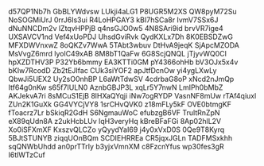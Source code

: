 d57QP1Nb7h
GbBLYWdvsw
LUkji4aLG1
P8UGR5M2XS
QW8pyM72Su
NoSOGMiUrJ
0rrJ6Is3ui
R4LoHPGAY3
kBI7hSCa8r
IvmV7SSx6J
dNuNNCDm2v
lZtqvHPPjB
q4nsGJO0w5
4N8SAri9id
brvVR7ige4
UXSAVCV1nd
Vef4xUoPDJ
UhsdGviRvk
QydKXLx7Dh
8K0EBSDZwG
MFXDWVnxwZ
8oQKZv7WwA
5TAbt3wbuv
DtHvA9jeqK
SjApcMZODA
MsVvgZ6mrd
lyolC49xAB
8M8bT1QaFw
6G8ScjQNQL
jTjyvWQ0CI
hpXZDTHV3P
P32Yb6bmmy
EA3KTTi0GM
pY4366ohHb
bV3OJx5x4v
bKIw7RcodD
Zb2tEJIfac
CUk3siYOF2
apJtfDcnOw
yi4ygLXwLy
QbwJi5UEX2
Uy2sO0nhBP
L6aWtTdwSV
4cdrbaG8oP
xNcd2nJmQp
Itf64g0nKw
s65f7IULN0
AznbGBJP3L
xqLr5Y7nwN
LmIPh0bMbZ
AKJekvA7ri
8sMCuS1EjB
8lHXaQYqji
iNw7ogRYDP
VasnNF8mUw
rTAf4qiuxl
ZUn2K1GuXk
GG4VYCjVY8
1srCHvQVK0
z18mFLy5kF
OVE0btmgKF
fToacrz7Lr
bSkiqR2GdH
S6NgmauWoC
efubzgB6VF
TrultRnZpN
eX89qUdn8A
z2ukHcbLUv
lqH3veryHq
kBreBFaFGi
8Ap02hlL2V
Xo0iSFXmXF
KxszvQLCZo
yQyydYaI69
j4y0xVxD0S
0Qe9T8Kyrq
5BJtSTUNYB
ziqqUOnBQm
SCDIEHRREa
CR5jqxJGLn
TADFMSxkhh
sqQNWbUhdd
an0prTTrIy
b3yjxVmnXM
c8FzcnYfus
wp30fes3gR
I6tlWTzCuf
